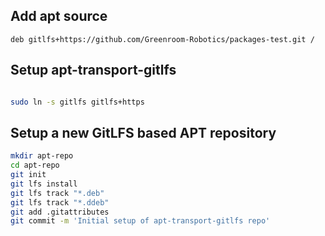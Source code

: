 
## Add apt source

```
deb gitlfs+https://github.com/Greenroom-Robotics/packages-test.git /
```

## Setup apt-transport-gitlfs
```bash

sudo ln -s gitlfs gitlfs+https
```

## Setup a new GitLFS based APT repository

```bash
mkdir apt-repo
cd apt-repo
git init
git lfs install
git lfs track "*.deb"
git lfs track "*.ddeb"
git add .gitattributes
git commit -m 'Initial setup of apt-transport-gitlfs repo'
```
